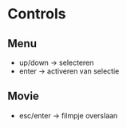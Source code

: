 # Controls
## Menu
* up/down -> selecteren
* enter -> activeren van selectie

## Movie
* esc/enter -> filmpje overslaan
